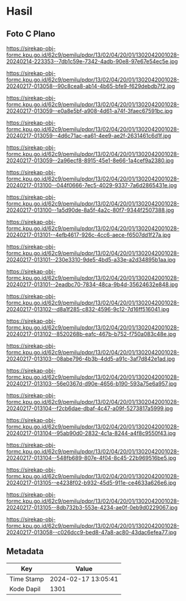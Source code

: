 # Hasil

## Foto C Plano

https://sirekap-obj-formc.kpu.go.id/62c9/pemilu/pdpr/13/02/04/20/01/1302042001028-20240214-223353--7db1c59e-7342-4adb-90e8-97e67e54ec5e.jpg

https://sirekap-obj-formc.kpu.go.id/62c9/pemilu/pdpr/13/02/04/20/01/1302042001028-20240217-013058--90c8cea8-ab14-4b65-bfe9-f629debdb7f2.jpg

https://sirekap-obj-formc.kpu.go.id/62c9/pemilu/pdpr/13/02/04/20/01/1302042001028-20240217-013059--e0a8e5bf-a908-4d61-a74f-3faec67591bc.jpg

https://sirekap-obj-formc.kpu.go.id/62c9/pemilu/pdpr/13/02/04/20/01/1302042001028-20240217-013059--4d6c71ac-ea61-4ee9-ae2f-2631461c6d1f.jpg

https://sirekap-obj-formc.kpu.go.id/62c9/pemilu/pdpr/13/02/04/20/01/1302042001028-20240217-013059--2a96ecf8-8915-45e1-8e66-1a4cef9a2380.jpg

https://sirekap-obj-formc.kpu.go.id/62c9/pemilu/pdpr/13/02/04/20/01/1302042001028-20240217-013100--044f0666-7ec5-4029-9337-7a6d2865431e.jpg

https://sirekap-obj-formc.kpu.go.id/62c9/pemilu/pdpr/13/02/04/20/01/1302042001028-20240217-013100--1a5d90de-8a5f-4a2c-80f7-9344f2507388.jpg

https://sirekap-obj-formc.kpu.go.id/62c9/pemilu/pdpr/13/02/04/20/01/1302042001028-20240217-013101--4efb4617-926c-4cc6-aece-f6507dd1f27a.jpg

https://sirekap-obj-formc.kpu.go.id/62c9/pemilu/pdpr/13/02/04/20/01/1302042001028-20240217-013101--230e3310-9de5-4bd5-a33e-a2d34895b1aa.jpg

https://sirekap-obj-formc.kpu.go.id/62c9/pemilu/pdpr/13/02/04/20/01/1302042001028-20240217-013101--2eadbc70-7834-48ca-9b4d-35624632e848.jpg

https://sirekap-obj-formc.kpu.go.id/62c9/pemilu/pdpr/13/02/04/20/01/1302042001028-20240217-013102--d8a1f285-c832-4596-9c12-7d16ff516041.jpg

https://sirekap-obj-formc.kpu.go.id/62c9/pemilu/pdpr/13/02/04/20/01/1302042001028-20240217-013102--8520268b-eafc-467b-b752-f750a083c48e.jpg

https://sirekap-obj-formc.kpu.go.id/62c9/pemilu/pdpr/13/02/04/20/01/1302042001028-20240217-013103--08abe796-4b3b-4dd5-a91c-3af7d842e1ad.jpg

https://sirekap-obj-formc.kpu.go.id/62c9/pemilu/pdpr/13/02/04/20/01/1302042001028-20240217-013103--56e0367d-d90e-4656-b190-593a75e6a957.jpg

https://sirekap-obj-formc.kpu.go.id/62c9/pemilu/pdpr/13/02/04/20/01/1302042001028-20240217-013104--f2cb6dae-dbaf-4c47-a09f-5273817a5999.jpg

https://sirekap-obj-formc.kpu.go.id/62c9/pemilu/pdpr/13/02/04/20/01/1302042001028-20240217-013104--95ab90d0-2832-4c1a-8244-a4f8c9550f43.jpg

https://sirekap-obj-formc.kpu.go.id/62c9/pemilu/pdpr/13/02/04/20/01/1302042001028-20240217-013104--548fb689-807e-4f04-8c45-22b969516be5.jpg

https://sirekap-obj-formc.kpu.go.id/62c9/pemilu/pdpr/13/02/04/20/01/1302042001028-20240217-013105--e4238f02-b932-45d5-911e-ce4633a626e6.jpg

https://sirekap-obj-formc.kpu.go.id/62c9/pemilu/pdpr/13/02/04/20/01/1302042001028-20240217-013105--8db732b3-553e-4234-ae0f-0eb9d0229067.jpg

https://sirekap-obj-formc.kpu.go.id/62c9/pemilu/pdpr/13/02/04/20/01/1302042001028-20240217-013058--c026dcc9-bed8-47a8-ac80-43dac6efea77.jpg


## Metadata

| Key        | Value               |
| ---------- | ------------------- |
| Time Stamp | 2024-02-17 13:05:41 |
| Kode Dapil | 1301                |



